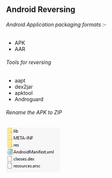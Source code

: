 ## Android Reversing

###### Android Application packaging formats :-
* APK
* AAR

###### Tools for reversing
* aapt
* dex2jar
* apktool
* Androguard

###### Rename the APK to ZIP
![Alt text](https://github.com/Kan1shka9/AndroidScratch/blob/master/images/1.PNG)
